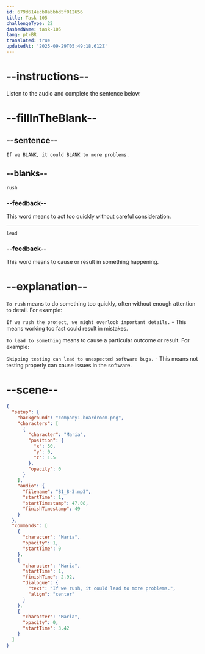```yaml
---
id: 679d614ecb8abbbd5f012656
title: Task 105
challengeType: 22
dashedName: task-105
lang: pt-BR
translated: true
updatedAt: '2025-09-29T05:49:18.612Z'
---
```


<!-- (Audio) Maria: If we rush, it could lead to more problems. -->

# --instructions--

Listen to the audio and complete the sentence below.

# --fillInTheBlank--

## --sentence--

`If we BLANK, it could BLANK to more problems.`

## --blanks--

`rush`

### --feedback--

This word means to act too quickly without careful consideration.

---

`lead`

### --feedback--

This word means to cause or result in something happening.

# --explanation--

`To rush` means to do something too quickly, often without enough attention to detail. For example:

`If we rush the project, we might overlook important details.` - This means working too fast could result in mistakes.

`To lead to something` means to cause a particular outcome or result. For example:

`Skipping testing can lead to unexpected software bugs.` - This means not testing properly can cause issues in the software.

# --scene--

```json
{
  "setup": {
    "background": "company1-boardroom.png",
    "characters": [
      {
        "character": "Maria",
        "position": {
          "x": 50,
          "y": 0,
          "z": 1.5
        },
        "opacity": 0
      }
    ],
    "audio": {
      "filename": "B1_8-3.mp3",
      "startTime": 1,
      "startTimestamp": 47.08,
      "finishTimestamp": 49
    }
  },
  "commands": [
    {
      "character": "Maria",
      "opacity": 1,
      "startTime": 0
    },
    {
      "character": "Maria",
      "startTime": 1,
      "finishTime": 2.92,
      "dialogue": {
        "text": "If we rush, it could lead to more problems.",
        "align": "center"
      }
    },
    {
      "character": "Maria",
      "opacity": 0,
      "startTime": 3.42
    }
  ]
}
```
